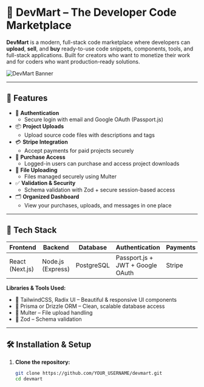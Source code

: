 # 🛒 DevMart – The Developer Code Marketplace

**DevMart** is a modern, full-stack code marketplace where developers can **upload**, **sell**, and **buy** ready-to-use code snippets, components, tools, and full-stack applications. Built for creators who want to monetize their work and for coders who want production-ready solutions.

![DevMart Banner](https://your-image-url-if-any.com)

---

## 🚀 Features

- 🔐 **Authentication**
  - Secure login with email and Google OAuth (Passport.js)
- 📦 **Project Uploads**
  - Upload source code files with descriptions and tags
- 💳 **Stripe Integration**
  - Accept payments for paid projects securely
- 🧾 **Purchase Access**
  - Logged-in users can purchase and access project downloads
- 📁 **File Uploading**
  - Files managed securely using Multer
- ✅ **Validation & Security**
  - Schema validation with Zod + secure session-based access
- 🗂️ **Organized Dashboard**
  - View your purchases, uploads, and messages in one place

---

## 🧱 Tech Stack

| Frontend      | Backend        | Database      | Authentication    | Payments |
|---------------|----------------|----------------|--------------------|----------|
| React (Next.js) | Node.js (Express) | PostgreSQL     | Passport.js + JWT + Google OAuth | Stripe   |

**Libraries & Tools Used:**
- 🧰 TailwindCSS, Radix UI – Beautiful & responsive UI components
- 🔄 Prisma or Drizzle ORM – Clean, scalable database access
- 📂 Multer – File upload handling
- 🔐 Zod – Schema validation

---

## 🛠️ Installation & Setup

1. **Clone the repository:**
   ```bash
   git clone https://github.com/YOUR_USERNAME/devmart.git
   cd devmart
